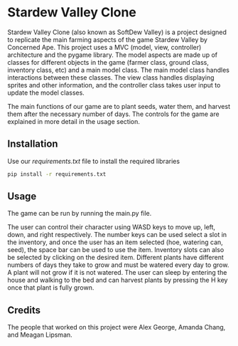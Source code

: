 # Stardew Valley Clone
Stardew Valley Clone (also known as SoftDew Valley) is a project designed to replicate the main farming 
aspects of the game Stardew Valley by Concerned Ape. This project uses a MVC (model, view, 
controller) architecture and the pygame library. The model aspects are made up of classes for different objects in the game (farmer class, ground class, inventory class, etc) and a main model class. The main model class handles interactions between these classes. The view class handles displaying sprites and other information, and the controller class takes user input to update the model classes.

The main functions of our game are to plant seeds, water them, and harvest them after 
the necessary number of days. The controls for the game are explained in more 
detail in the usage section. 

## Installation 
Use our *requirements.txt* file to install the required libraries 

```bash
pip install -r requirements.txt 
```

## Usage 
The game can be run by running the main.py file. 

The user can control their character using WASD keys to move up, left, down, 
and right respectively. The number keys can be used select a slot in the 
inventory, and once the user has an item selected (hoe, watering can, seed), the 
space bar can be used to use the item. Inventory slots can also be selected
by clicking on the desired item. Different plants have different numbers 
of days they take to grow and must be watered every day to grow. A plant will not grow if it is not watered. The user can sleep by entering the house and walking to the bed and can harvest plants by 
pressing the H key once that plant is fully grown.

## Credits
The people that worked on this project were Alex George, Amanda Chang, and 
Meagan Lipsman.
